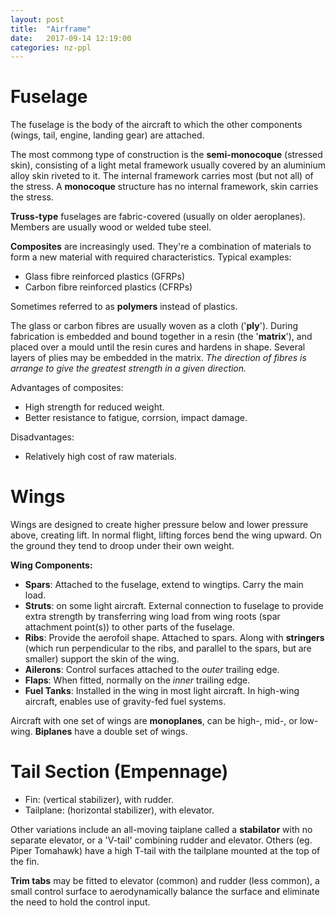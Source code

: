 ```yaml
---
layout: post
title:  "Airframe"
date:   2017-09-14 12:19:00
categories: nz-ppl
---
```


# Fuselage

The fuselage is the body of the aircraft to which the other components (wings,
tail, engine, landing gear) are attached.

The most commong type of construction is the **semi-monocoque** (stressed skin),
consisting of a light metal framework usually covered by an aluminium alloy
skin riveted to it. The internal framework carries most (but not all) of the stress.
A **monocoque** structure has no internal framework, skin carries the stress.

**Truss-type** fuselages are fabric-covered (usually on older aeroplanes).
Members are usually wood or welded tube steel.

**Composites** are increasingly used. They're a combination of materials to
form a new material with required characteristics. Typical examples:

 * Glass fibre reinforced plastics (GFRPs)
 * Carbon fibre reinforced plastics (CFRPs)

Sometimes referred to as **polymers** instead of plastics.

The glass or carbon fibres are usually woven as a cloth ('**ply**'). During
fabrication is embedded and bound together in a resin (the '**matrix**'), and
placed over a mould until the resin cures and hardens in shape. Several
layers of plies may be embedded in the matrix. *The direction of fibres is
arrange to give the greatest strength in a given direction.*

Advantages of composites:

 * High strength for reduced weight.
 * Better resistance to fatigue, corrsion, impact damage.

Disadvantages:

 * Relatively high cost of raw materials.

# Wings

Wings are designed to create higher pressure below and lower pressure above,
creating lift. In normal flight, lifting forces bend the wing upward. On the
ground they tend to droop under their own weight.

**Wing Components:**

 * **Spars**: Attached to the fuselage, extend to wingtips. Carry the main load.
 * **Struts**: on some light aircraft. External connection to fuselage to provide
   extra strength by transferring wing load from wing roots (spar attachment
   point(s)) to other parts of the fuselage.
 * **Ribs**: Provide the aerofoil shape. Attached to spars. Along with
   **stringers** (which run perpendicular to the ribs, and parallel to the spars,
   but are smaller) support the skin of the wing.
 * **Ailerons**: Control surfaces attached to the *outer* trailing edge.
 * **Flaps**: When fitted, normally on the *inner* trailing edge.
 * **Fuel Tanks**: Installed in the wing in most light aircraft. In high-wing
   aircraft, enables use of gravity-fed fuel systems.

Aircraft with one set of wings are **monoplanes**, can be high-, mid-, or
low-wing. **Biplanes** have a double set of wings.

# Tail Section (Empennage)

 * Fin: (vertical stabilizer), with rudder.
 * Tailplane: (horizontal stabilizer), with elevator.

Other variations include an all-moving taiplane called a **stabilator** with
no separate elevator, or a 'V-tail' combining rudder and elevator. Others
(eg. Piper Tomahawk) have a high T-tail with the tailplane mounted at the
top of the fin.

**Trim tabs** may be fitted to elevator (common) and rudder (less common),
a small control surface to aerodynamically balance the surface and eliminate
the need to hold the control input.
